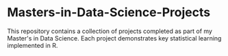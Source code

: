 # Masters-in-Data-Science-Projects
This repository contains a collection of projects completed as part of my Master's in Data Science. Each project demonstrates key statistical learning implemented in R.
